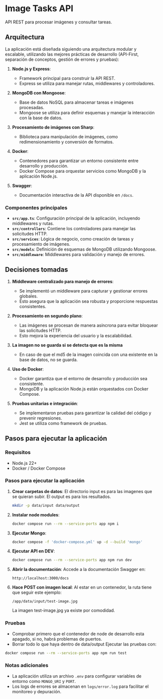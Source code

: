 # Image Tasks API

API REST para procesar imágenes y consultar tareas.

## Arquitectura

La aplicación está diseñada siguiendo una arquitectura modular y escalable, utilizando las mejores prácticas de desarrollo (API-First, separación de conceptos, gestión de errores y pruebas):

1. **Node.js y Express**:
   - Framework principal para construir la API REST.
   - Express se utiliza para manejar rutas, middlewares y controladores.

2. **MongoDB con Mongoose**:
   - Base de datos NoSQL para almacenar tareas e imágenes procesadas.
   - Mongoose se utiliza para definir esquemas y manejar la interacción con la base de datos.

3. **Procesamiento de imágenes con Sharp**:
   - Biblioteca para manipulación de imágenes, como redimensionamiento y conversión de formatos.

4. **Docker**:
   - Contenedores para garantizar un entorno consistente entre desarrollo y producción.
   - Docker Compose para orquestar servicios como MongoDB y la aplicación Node.js.

5. **Swagger**:
   - Documentación interactiva de la API disponible en `/docs`.

### Componentes principales

- **`src/app.ts`**: Configuración principal de la aplicación, incluyendo middlewares y rutas.
- **`src/controllers`**: Contiene los controladores para manejar las solicitudes HTTP.
- **`src/services`**: Lógica de negocio, como creación de tareas y procesamiento de imágenes.
- **`src/models`**: Definición de esquemas de MongoDB utilizando Mongoose.
- **`src/middleware`**: Middlewares para validación y manejo de errores.

## Decisiones tomadas

1. **Middleware centralizado para manejo de errores**:
   - Se implementó un middleware para capturar y gestionar errores globales.
   - Esto asegura que la aplicación sea robusta y proporcione respuestas consistentes.

2. **Procesamiento en segundo plano**:
   - Las imágenes se procesan de manera asíncrona para evitar bloquear las solicitudes HTTP.
   - Esto mejora la experiencia del usuario y la escalabilidad.

3. **La imagen no se guarda si se detecta que es la misma**
   - En caso de que el md5 de la imagen coincida con una existente en la base de datos, no se guarda.

4. **Uso de Docker**:
   - Docker garantiza que el entorno de desarrollo y producción sea consistente.
   - MongoDB y la aplicación Node.js están orquestados con Docker Compose.

5. **Pruebas unitarias e integración**:
   - Se implementaron pruebas para garantizar la calidad del código y prevenir regresiones.
   - Jest se utiliza como framework de pruebas.

## Pasos para ejecutar la aplicación

### Requisitos
- Node.js 22+
- Docker / Docker Compose

### Pasos para ejecutar la aplicación

1. **Crear carpetas de datos**:
    El directorio input es para las imagenes que se quieran subir.
    El output es para los resultados.
   ```bash
   mkdir -p data/input data/output
   ```

2. **Instalar node modules**:
   ```bash
   docker compose run --rm --service-ports app npm i
   ```

3. **Ejecutar Mongo**:
    ```bash
    docker compose -f 'docker-compose.yml' up -d --build 'mongo'
    ```

4. **Ejecutar API en DEV**:
    ```bash
    docker compose run --rm --service-ports app npm run dev
    ```

4. **Abrir la documentación**:
   Accede a la documentación Swagger en:
   ```
   http://localhost:3000/docs
   ```

5. **Hace POST con imagen local**:
   Al estar en un contenedor, la ruta tiene que seguir este ejemplo:
   ```
   /app/data/input/test-image.jpg
   ```
   La imagen test-image.jpg ya existe por comodidad.

### Pruebas
- Comprobar primero que el contenedor de node de desarrollo esta apagado, si no, habrá problemas de puertos.
- Borrar todo lo que haya dentro de data/output
Ejecutar las pruebas con:
```bash
docker compose run --rm --service-ports app npm run test
```

### Notas adicionales
- La aplicación utiliza un archivo `.env` para configurar variables de entorno como `MONGO_URI` y `PORT`.
- Los logs de errores se almacenan en `logs/error.log` para facilitar el monitoreo y depuración.